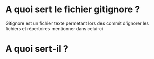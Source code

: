 # A quoi sert le fichier gitignore ?
Gitignore est un fichier texte permetant lors des commit d'ignorer les fichiers et répertoires mentionner dans celui-ci

# A quoi sert-il ?